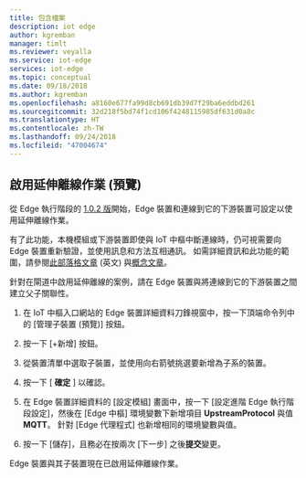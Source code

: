 ```yaml
---
title: 包含檔案
description: iot edge
author: kgremban
manager: timlt
ms.reviewer: veyalla
ms.service: iot-edge
services: iot-edge
ms.topic: conceptual
ms.date: 09/18/2018
ms.author: kgremban
ms.openlocfilehash: a8160e677fa99d8cb691db39d7f29ba6eddbd261
ms.sourcegitcommit: 32d218f5bd74f1cd106f4248115985df631d0a8c
ms.translationtype: HT
ms.contentlocale: zh-TW
ms.lasthandoff: 09/24/2018
ms.locfileid: "47004674"
---
```

## <a name="enabling-extended-offline-operation-preview"></a>啟用延伸離線作業 (預覽)
從 Edge 執行階段的 [1.0.2 版](https://aka.ms/edge102)開始，Edge 裝置和連線到它的下游裝置可設定以使用延伸離線作業。 

有了此功能，本機模組或下游裝置即使與 IoT 中樞中斷連線時，仍可視需要向 Edge 裝置重新驗證，並使用訊息和方法互相通訊。 如需詳細資訊和此功能的範圍，請參閱[此部落格文章](https://aka.ms/iot-edge-offline) \(英文\) 與[概念文章](../articles/iot-edge/offline-capabilities.md)。

針對在閘道中啟用延伸離線的案例，請在 Edge 裝置與將連線到它的下游裝置之間建立父子關聯性。

1. 在 IoT 中樞入口網站的 Edge 裝置詳細資料刀鋒視窗中，按一下頂端命令列中的 [管理子裝置 (預覽)] 按鈕。

1. 按一下 [+新增] 按鈕。

1. 從裝置清單中選取子裝置，並使用向右箭號挑選要新增為子系的裝置。

1. 按一下 [ **確定** ] 以確認。

1. 在 Edge 裝置詳細資料的 [設定模組] 畫面中，按一下 [設定進階 Edge 執行階段設定]，然後在 [Edge 中樞] 環境變數下新增項目 **UpstreamProtocol** 與值 **MQTT**。 針對 [Edge 代理程式] 也新增相同的環境變數與值。 

1. 按一下 [儲存]，且務必在按兩次 [下一步] 之後**提交**變更。

Edge 裝置與其子裝置現在已啟用延伸離線作業。  